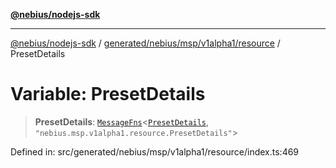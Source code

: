 [**@nebius/nodejs-sdk**](../../../../../../README.md)

***

[@nebius/nodejs-sdk](../../../../../../README.md) / [generated/nebius/msp/v1alpha1/resource](../README.md) / PresetDetails

# Variable: PresetDetails

> **PresetDetails**: [`MessageFns`](../../../../../../runtime/protos/core/interfaces/MessageFns.md)\<[`PresetDetails`](../interfaces/PresetDetails.md), `"nebius.msp.v1alpha1.resource.PresetDetails"`\>

Defined in: src/generated/nebius/msp/v1alpha1/resource/index.ts:469
